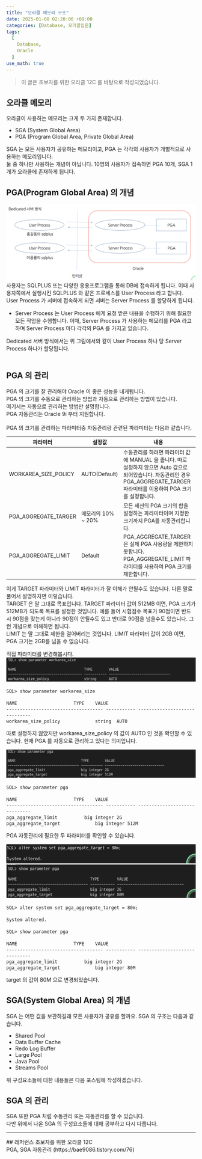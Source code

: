 ```yaml
---
title: "오라클 메모리 구조"
date: 2025-01-08 02:20:00 +09:00
categories: [Database, 오라클입문]
tags:
  [
    Database,
    Oracle
  ]
use_math: true
---
```


> 이 글은 초보자를 위한 오라클 12C 를 바탕으로 작성되었습니다.

## 오라클 메모리
오라클이 사용하는 메모리는 크게 두 가지 존재합니다.<br>
- SGA (System Global Area)
- PGA (Program Global Area, Private Global Area)

SGA 는 모든 사용자가 공유하는 메모리이고, PGA 는 각각의 사용자가 개별적으로 사용하는 메모리입니다.<br>
둘 중 하나만 사용하는 개념이 아닙니다. 10명의 사용자가 접속하면 PGA 10개, SGA 1개가 오라클에 존재하게 됩니다.<br>

## PGA(Program Global Area) 의 개념
![사진1](https://github.com/Hoon1999/hoon1999.github.io/blob/main/assets/img/2025-01-08/oracle_12c_for_beginners_1/1.png?raw=true)<br>
사용자는 SQLPLUS 또는 다양한 응용프로그램을 통해 DB에 접속하게 됩니다. 이때 사용자쪽에서 실행시킨 SQLPLUS 와 같은 프로세스를 User Process 라고 합니다. <br>
User Process 가 서버에 접속하게 되면 서버는 Server Process 를 할당하게 됩니다.<br>
- Server Process 는 User Process 에게 요청 받은 내용을 수행하기 위해 필요한 모든 작업을 수행합니다. 이때, Server Process 가 사용하는 메모리를 PGA 라고 하며 Server Process 마다 각각의 PGA 를 가지고 있습니다.

Dedicated 서버 방식에서는 위 그림에서와 같이 User Process 하나 당 Server Process 하나가 할당됩니다.<br>
<br>

## PGA 의 관리
PGA 의 크기를 잘 관리해야 Oracle 이 좋은 성능을 내게됩니다.<br>
PGA 의 크기를 수동으로 관리하는 방법과 자동으로 관리하는 방법이 있습니다.<br>
여기서는 자동으로 관리하는 방법만 설명합니다.<br>
PGA 자동관리는 Oracle 9i 부터 지원합니다.<br>
<br>
PGA 의 크기를 관리하는 파라미터중 자동관리랑 관련된 파라미터는 다음과 같습니다.<br>

| 파라미터 | 설정값 | 내용 |
|---|---|---|
|WORKAREA_SIZE_POLICY|AUTO(Default)| 수동관리를 하려면 파라미터 값에 MANUAL 을 줍니다. 따로 설정하지 않으면 Auto 값으로 되어있습니다.  자동관리인 경우 PGA_AGGREGATE_TARGER 파라미터를 이용하여 PGA 크기를 설정합니다.|
|PGA_AGGREGATE_TARGER|메모리의 10% ~ 20%|모든 세션의 PGA 크기의 합을 설정하는 파라미터이며 지정한 크기까지 PGA를 자동관리합니다.|
|PGA_AGGREGATE_LIMIT|Default| PGA_AGGREGATE_TARGER 은 실제 PGA 사용량을 제한하지 못합니다. PGA_AGGREGATE_LIMIT 파라미터를 사용하여 PGA 크기를 제한합니다.|

이게 TARGET 파라미터와 LIMIT 파라미터가 잘 이해가 안될수도 있습니다. 다른 말로 풀어서 설명하자면 이렇습니다.<br>
TARGET 은 말 그대로 목표입니다. TARGET 파라미터 값이 512MB 이면, PGA 크기가 512MB가 되도록 목표를 설정한 것입니다. 예를 들어 시험점수 목표가 90점이면 반드시 90점을 맞는게 아니라 90점이 안될수도 있고 반대로 90점을 넘을수도 있습니다. 그런 개념으로 이해하면 됩니다.<br>
LIMIT 는 말 그대로 제한을 걸어버리는 것입니다. LIMIT 파라미터 값이 2GB 이면, PGA 크기는 2GB를 넘을 수 없습니다.<br>

직접 파라미터를 변경해봅시다.
![사진2](https://github.com/Hoon1999/hoon1999.github.io/blob/main/assets/img/2025-01-08/oracle_12c_for_beginners_1/2.png?raw=true)<br>
```
SQL> show parameter workarea_size

NAME				     TYPE	 VALUE
------------------------------------ ----------- ------------------------------
workarea_size_policy		     string	 AUTO
```

따로 설정하지 않았지만 workarea_size_policy 의 값이 AUTO 인 것을 확인할 수 있습니다. 현재 PGA 를 자동으로 관리하고 있다는 의미입니다.<br>

![사진3](https://github.com/Hoon1999/hoon1999.github.io/blob/main/assets/img/2025-01-08/oracle_12c_for_beginners_1/3.png?raw=true)<br>

```
SQL> show parameter pga

NAME				     TYPE	 VALUE
------------------------------------ ----------- ------------------------------
pga_aggregate_limit		     big integer 2G
pga_aggregate_target		     big integer 512M
```
PGA 자동관리에 필요한 두 파라미터를 확인할 수 있습니다.<br>

![사진4](https://github.com/Hoon1999/hoon1999.github.io/blob/main/assets/img/2025-01-08/oracle_12c_for_beginners_1/4.png?raw=true)<br>
![사진5](https://github.com/Hoon1999/hoon1999.github.io/blob/main/assets/img/2025-01-08/oracle_12c_for_beginners_1/5.png?raw=true)<br>

```
SQL> alter system set pga_aggregate_target = 80m;

System altered.

SQL> show parameter pga

NAME				     TYPE	 VALUE
------------------------------------ ----------- ------------------------------
pga_aggregate_limit		     big integer 2G
pga_aggregate_target		     big integer 80M
```
target 의 값이 80M 으로 변경되었습니다.<br>

## SGA(System Global Area) 의 개념
SGA 는 어떤 값을 보관하길래 모든 사용자가 공유를 할까요.
SGA 의 구조는 다음과 같습니다.<br>

- Shared Pool
- Data Buffer Cache
- Redo Log Buffer
- Large Pool
- Java Pool
- Streams Pool

위 구성요소들에 대한 내용들은 다음 포스팅에 작성하겠습니다.

## SGA 의 관리
SGA 또한 PGA 처럼 수동관리 또는 자동관리를 할 수 있습니다.<br>
다만 위에서 나온 SGA 의 구성요소들에 대해 공부하고 다시 다룹니다.<br>

<hr>
## 레퍼런스
초보자를 위한 오라클 12C <br>
PGA, SGA 자동관리 (https://bae9086.tistory.com/76)